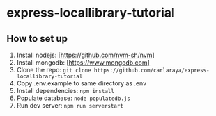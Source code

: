 # express-locallibrary-tutorial

## How to set up
1. Install nodejs: [https://github.com/nvm-sh/nvm]
1. Install mongodb: [https://www.mongodb.com]
1. Clone the repo: `git clone https://github.com/carlaraya/express-locallibrary-tutorial`
1. Copy .env.example to same directory as .env
1. Install dependencies: `npm install`
1. Populate database: `node populatedb.js`
1. Run dev server: `npm run serverstart`
